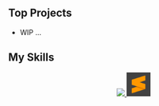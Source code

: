 ## Top Projects
- WIP ...

## My Skills

<p align="center">
  <a href="https://skillicons.dev">
    <img src="https://skillicons.dev/icons?i=git,github,python,cpp,linux,vim,ai,stackoverflow"/>
   <img src='https://github.com/edent/SuperTinyIcons/blob/master/images/svg/sublimetext.svg' alt="TheAbbie" width="48">
  </a>
</p>
